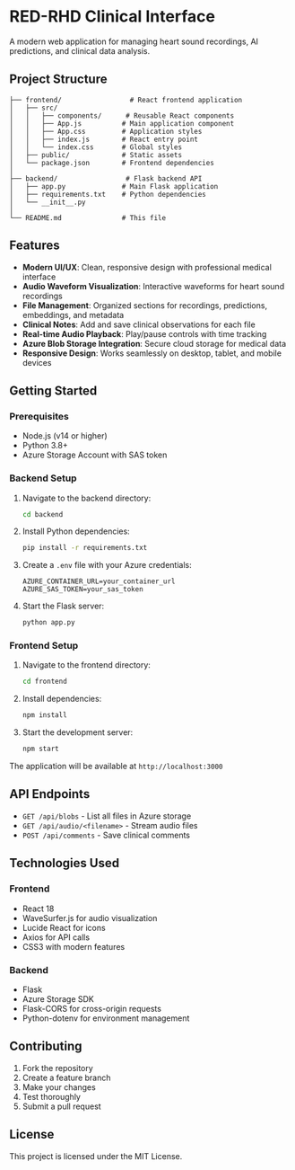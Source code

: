 # RED-RHD Clinical Interface

A modern web application for managing heart sound recordings, AI predictions, and clinical data analysis.

## Project Structure

```
├── frontend/                 # React frontend application
│   ├── src/
│   │   ├── components/      # Reusable React components
│   │   ├── App.js          # Main application component
│   │   ├── App.css         # Application styles
│   │   ├── index.js        # React entry point
│   │   └── index.css       # Global styles
│   ├── public/             # Static assets
│   └── package.json        # Frontend dependencies
│
├── backend/                 # Flask backend API
│   ├── app.py              # Main Flask application
│   ├── requirements.txt    # Python dependencies
│   └── __init__.py
│
└── README.md               # This file
```

## Features

- **Modern UI/UX**: Clean, responsive design with professional medical interface
- **Audio Waveform Visualization**: Interactive waveforms for heart sound recordings
- **File Management**: Organized sections for recordings, predictions, embeddings, and metadata
- **Clinical Notes**: Add and save clinical observations for each file
- **Real-time Audio Playback**: Play/pause controls with time tracking
- **Azure Blob Storage Integration**: Secure cloud storage for medical data
- **Responsive Design**: Works seamlessly on desktop, tablet, and mobile devices

## Getting Started

### Prerequisites

- Node.js (v14 or higher)
- Python 3.8+
- Azure Storage Account with SAS token

### Backend Setup

1. Navigate to the backend directory:
   ```bash
   cd backend
   ```

2. Install Python dependencies:
   ```bash
   pip install -r requirements.txt
   ```

3. Create a `.env` file with your Azure credentials:
   ```
   AZURE_CONTAINER_URL=your_container_url
   AZURE_SAS_TOKEN=your_sas_token
   ```

4. Start the Flask server:
   ```bash
   python app.py
   ```

### Frontend Setup

1. Navigate to the frontend directory:
   ```bash
   cd frontend
   ```

2. Install dependencies:
   ```bash
   npm install
   ```

3. Start the development server:
   ```bash
   npm start
   ```

The application will be available at `http://localhost:3000`

## API Endpoints

- `GET /api/blobs` - List all files in Azure storage
- `GET /api/audio/<filename>` - Stream audio files
- `POST /api/comments` - Save clinical comments

## Technologies Used

### Frontend
- React 18
- WaveSurfer.js for audio visualization
- Lucide React for icons
- Axios for API calls
- CSS3 with modern features

### Backend
- Flask
- Azure Storage SDK
- Flask-CORS for cross-origin requests
- Python-dotenv for environment management

## Contributing

1. Fork the repository
2. Create a feature branch
3. Make your changes
4. Test thoroughly
5. Submit a pull request

## License

This project is licensed under the MIT License.